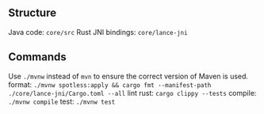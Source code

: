 ## Structure
Java code: `core/src`
Rust JNI bindings: `core/lance-jni`

## Commands
Use `./mvnw` instead of `mvn` to ensure the correct version of Maven is used.
format: `./mvnw spotless:apply && cargo fmt --manifest-path ./core/lance-jni/Cargo.toml --all`
lint rust: `cargo clippy --tests`
compile: `./mvnw compile`
test: `./mvnw test`
